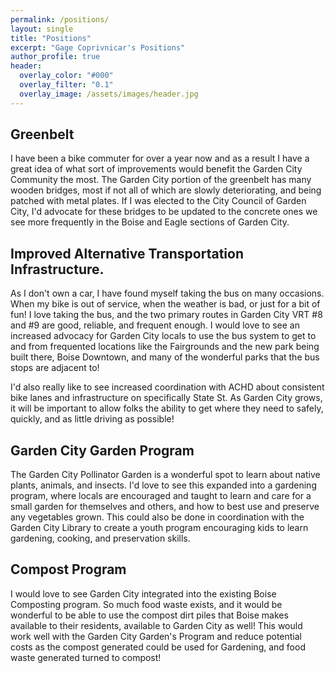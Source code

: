 ```yaml
---
permalink: /positions/
layout: single
title: "Positions"
excerpt: "Gage Coprivnicar's Positions"
author_profile: true
header:
  overlay_color: "#000"
  overlay_filter: "0.1"
  overlay_image: /assets/images/header.jpg
---
```


## Greenbelt

I have been a bike commuter for over a year now and as a result I have a great idea of what sort of improvements would benefit the Garden City Community the most. The Garden City portion of the greenbelt has many wooden bridges, most if not all of which are slowly deteriorating, and being patched with metal plates. If I was elected to the City Council of Garden City, I'd advocate for these bridges to be updated to the concrete ones we see more frequently in the Boise and Eagle sections of Garden City.

## Improved Alternative Transportation Infrastructure.

As I don't own a car, I have found myself taking the bus on many occasions. When my bike is out of service, when the weather is bad, or just for a bit of fun! I love taking the bus, and the two primary routes in Garden City VRT #8 and #9 are good, reliable, and frequent enough. I would love to see an increased advocacy for Garden City locals to use the bus system to get to and from frequented locations like the Fairgrounds and the new park being built there, Boise Downtown, and many of the wonderful parks that the bus stops are adjacent to!

I'd also really like to see increased coordination with ACHD about consistent bike lanes and infrastructure on specifically State St. As Garden City grows, it will be important to allow folks the ability to get where they need to safely, quickly, and as little driving as possible!

## Garden City Garden Program
The Garden City Pollinator Garden is a wonderful spot to learn about native plants, animals, and insects. I'd love to see this expanded into a gardening program, where locals are encouraged and taught to learn and care for a small garden for themselves and others, and how to best use and preserve any vegetables grown. This could also be done in coordination with the Garden City Library to create a youth program encouraging kids to learn gardening, cooking, and preservation skills.

## Compost Program

I would love to see Garden City integrated into the existing Boise Composting program. So much food waste exists, and it would be wonderful to be able to use the compost dirt piles that Boise makes available to their residents, available to Garden City as well! This would work well with the Garden City Garden's Program and reduce potential costs as the compost generated could be used for Gardening, and food waste generated turned to compost!
